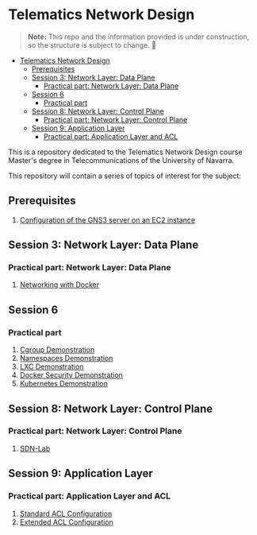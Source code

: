 # Telematics Network Design

> **Note:** This repo and the information provided is under construction, so the structure is subject to change. 👀 

- [Telematics Network Design](#telematics-network-design)
  - [Prerequisites](#prerequisites)
  - [Session 3: Network Layer: Data Plane](#session-3-network-layer-data-plane)
    - [Practical part: Network Layer: Data Plane](#practical-part-network-layer-data-plane)
  - [Session 6](#session-6)
    - [Practical part](#practical-part)
  - [Session 8: Network Layer: Control Plane](#session-8-network-layer-control-plane)
    - [Practical part: Network Layer: Control Plane](#practical-part-network-layer-control-plane)
  - [Session 9: Application Layer](#session-9-application-layer)
    - [Practical part: Application Layer and ACL](#practical-part-application-layer-and-acl)

This is a repository dedicated to the Telematics Network Design course Master's degree in Telecommunications of the University of Navarra.

This repository will contain a series of topics of interest for the subject:

## Prerequisites

1. [Configuration of the GNS3 server on an EC2 instance](./GNS3ServerDeployment/README.md)

## Session 3: Network Layer: Data Plane

### Practical part: Network Layer: Data Plane

   1. [Networking with Docker](./NetworkingWithDocker/README.md)

## Session 6

### Practical part

   1. [Cgroup Demonstration](./CgroupsDemo/README.md)
   2. [Namespaces Demonstration](./NamespacesDemo/README.md)
   3. [LXC Demonstration](./LXCDemo/README.md)
   4. [Docker Security Demonstration](./DockerSecDemo/README.md)
   5. [Kubernetes Demonstration](./KubernetesDemo/README.md)

## Session 8: Network Layer: Control Plane

### Practical part: Network Layer: Control Plane

   1. [SDN-Lab](./SDN-Lab/README.md)

## Session 9: Application Layer

### Practical part: Application Layer and ACL

   1. [Standard ACL Configuration](./Session_9/StandardACLConfiguration/README.md)
   2. [Extended ACL Configuration](./Session_9/ExtendedACLConfiguration/README.md)
